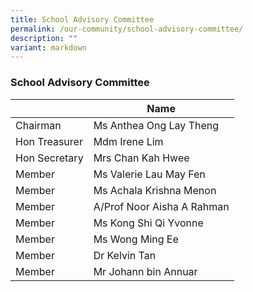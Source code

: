 ```yaml
---
title: School Advisory Committee
permalink: /our-community/school-advisory-committee/
description: ""
variant: markdown
---
```

### School Advisory Committee

|  | Name |
|---|---|
| Chairman | Ms Anthea Ong Lay Theng |
| Hon Treasurer | Mdm Irene Lim |
| Hon Secretary  | Mrs Chan Kah Hwee  |
| Member | Ms Valerie Lau May Fen |
| Member | Ms Achala Krishna Menon |
| Member | A/Prof Noor Aisha A Rahman  |
| Member | Ms Kong Shi Qi Yvonne |
| Member | Ms Wong Ming Ee  |
| Member | Dr Kelvin Tan |
| Member | Mr Johann bin Annuar |